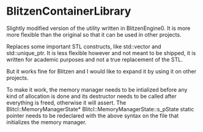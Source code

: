 # BlitzenContainerLibrary

Slightly modified version of the utility written in BlitzenEngine0. It is more more flexible than the original so that it can be used in other projects.

Replaces some important STL constructs, like std::vector and std::unique_ptr. It is less flexible however and not meant to be shipped, it is written for academic purposes and not a true replacement of the STL. 

But it works fine for Blitzen and I would like to expand it by using it on other projects.

To make it work, the memory manager needs to be intialized before any kind of allocation is done and its destructor needs to be called after everything is freed, otherwise it will assert. The Blitcl::MemoryManagerState* Blitcl::MemoryManagerState::s_pState static pointer needs to be redeclared with the above syntax on the file that initializes the memory manager. 
